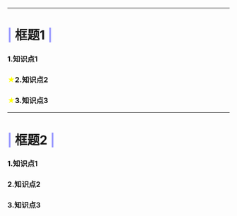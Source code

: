 
***

# <span style='color:#9999FF'>|</span> 框题1 <span style='color:#9999FF'>|</span>

### 1.知识点1

### <span style='color:yellow;font-style:italic'>★</span>2.知识点2

### <span style='color:yellow;font-style:italic'>★</span>3.知识点3

***

# <span style='color:#9999FF'>|</span> 框题2 <span style='color:#9999FF'>|</span>

### 1.知识点1

### 2.知识点2

### 3.知识点3

